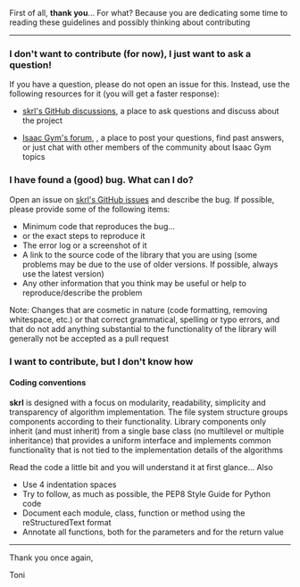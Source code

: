 
First of all, **thank you**... For what? Because you are dedicating some time to reading these guidelines and possibly thinking about contributing

<hr>

### I don't want to contribute (for now), I just want to ask a question!

If you have a question, please do not open an issue for this. Instead, use the following resources for it (you will get a faster response):

- [skrl's GitHub discussions](https://github.com/Toni-SM/skrl/discussions), a place to ask questions and discuss about the project

- [Isaac Gym's forum](https://forums.developer.nvidia.com/c/agx-autonomous-machines/isaac/isaac-gym/322), , a place to post your questions, find past answers, or just chat with other members of the community about Isaac Gym topics

### I have found a (good) bug. What can I do?

Open an issue on [skrl's GitHub issues](https://github.com/Toni-SM/skrl/issues) and describe the bug. If possible, please provide some of the following items:

- Minimum code that reproduces the bug...
- or the exact steps to reproduce it 
- The error log or a screenshot of it
- A link to the source code of the library that you are using (some problems may be due to the use of older versions. If possible, always use the latest version)
- Any other information that you think may be useful or help to reproduce/describe the problem

Note: Changes that are cosmetic in nature (code formatting, removing whitespace, etc.) or that correct grammatical, spelling or typo errors, and that do not add anything substantial to the functionality of the library will generally not be accepted as a pull request

### I want to contribute, but I don't know how

#### Coding conventions

**skrl** is designed with a focus on modularity, readability, simplicity and transparency of algorithm implementation. The file system structure groups components according to their functionality. Library components only inherit (and must inherit) from a single base class (no multilevel or multiple inheritance) that provides a uniform interface and implements common functionality that is not tied to the implementation details of the algorithms

Read the code a little bit and you will understand it at first glance... Also

- Use 4 indentation spaces
- Try to follow, as much as possible, the PEP8 Style Guide for Python code
- Document each module, class, function or method using the reStructuredText format
- Annotate all functions, both for the parameters and for the return value

<hr>

Thank you once again,

Toni